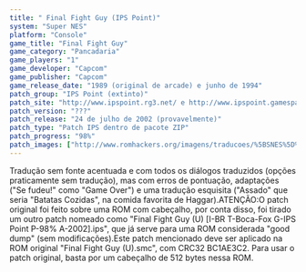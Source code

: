 ```yaml
---
title: " Final Fight Guy (IPS Point)"
system: "Super NES"
platform: "Console"
game_title: "Final Fight Guy"
game_category: "Pancadaria"
game_players: "1"
game_developer: "Capcom"
game_publisher: "Capcom"
game_release_date: "1989 (original de arcade) e junho de 1994"
patch_group: "IPS Point (extinto)"
patch_site: "http://www.ipspoint.rg3.net/ e http://www.ipspoint.gamespage.com/ (ambos fora do ar)"
patch_version: "???"
patch_release: "24 de julho de 2002 (provavelmente)"
patch_type: "Patch IPS dentro de pacote ZIP"
patch_progress: "98%"
patch_images: ["http://www.romhackers.org/imagens/traducoes/%5BSNES%5D%20Final%20Fight%20Guy%20-%20IPS%20Point%20-%201.png","http://www.romhackers.org/imagens/traducoes/%5BSNES%5D%20Final%20Fight%20Guy%20-%20IPS%20Point%20-%202.png","http://www.romhackers.org/imagens/traducoes/%5BSNES%5D%20Final%20Fight%20Guy%20-%20IPS%20Point%20-%203.png"]
---
```

Tradução sem fonte acentuada e com todos os diálogos traduzidos (opções praticamente sem tradução), mas com erros de pontuação, adaptações ("Se fudeu!" como "Game Over") e uma tradução esquisita ("Assado" que seria "Batatas Cozidas", na comida favorita de Haggar).ATENÇÃO:O patch original foi feito sobre uma ROM com cabeçalho, por conta disso, foi tirado um outro patch nomeado como "Final Fight Guy (U) [I-BR T-Boca-Fox G-IPS Point P-98% A-2002].ips", que já serve para uma ROM considerada "good dump" (sem modificações).Este patch mencionado deve ser aplicado na ROM original "Final Fight Guy (U).smc", com CRC32 BC1AE3C2. Para usar o patch original, basta por um cabeçalho de 512 bytes nessa ROM.